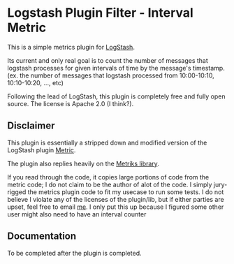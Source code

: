 # Logstash Plugin Filter - Interval Metric 

This is a simple metrics plugin for [LogStash](https://github.com/elasticsearch/logstash).

Its current and only real goal is to count the number of messages that logstash processes for given intervals of time by the message's timestamp. (ex. the number of messages that logstash processed from 10:00-10:10, 10:10-10:20, ..., etc)

Following the lead of LogStash, this plugin is completely free and fully open source. The license is Apache 2.0 (I think?). 



## Disclaimer

This plugin is essentially a stripped down and modified version of the LogStash plugin [Metric](https://github.com/logstash-plugins/logstash-filter-metrics). 

The plugin also replies heavily on the [Metriks library](https://github.com/eric/metriks).

If you read through the code, it copies large portions of code from the metric code; I do not claim to be the author of alot of the code. I simply jury-rigged the metrics plugin code to fit my usecase to run some tests. I do not believe I violate any of the licenses of the plugin/lib, but if either parties are upset, feel free to email [me](kelvinfann@outlook.com). I only put this up because I figured some other user might also need to have an interval counter

## Documentation

To be completed after the plugin is completed. 


